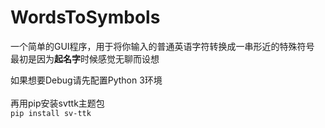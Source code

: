 # WordsToSymbols
一个简单的GUI程序，用于将你输入的普通英语字符转换成一串形近的特殊符号 <br />
最初是因为**起名字**时候感觉无聊而设想<br />

如果想要Debug请先配置Python 3环境<br /><br />
再用pip安装svttk主题包<br />
```pip install sv-ttk```
